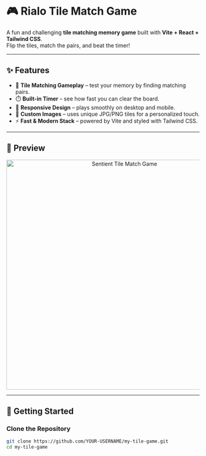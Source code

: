# 🎮 Rialo Tile Match Game

A fun and challenging **tile matching memory game** built with **Vite + React + Tailwind CSS**.  
Flip the tiles, match the pairs, and beat the timer!  

---

## ✨ Features
- 🧩 **Tile Matching Gameplay** – test your memory by finding matching pairs.  
- ⏱️ **Built-in Timer** – see how fast you can clear the board.  
- 📱 **Responsive Design** – plays smoothly on desktop and mobile.  
- 🎨 **Custom Images** – uses unique JPG/PNG tiles for a personalized touch.  
- ⚡ **Fast & Modern Stack** – powered by Vite and styled with Tailwind CSS.  

---

## 📸 Preview
<p align="center">
  <img src="public/screenshot.jpg" alt="Sentient Tile Match Game" width="600"/>
</p>


---

## 🚀 Getting Started

### Clone the Repository
```bash
git clone https://github.com/YOUR-USERNAME/my-tile-game.git
cd my-tile-game
